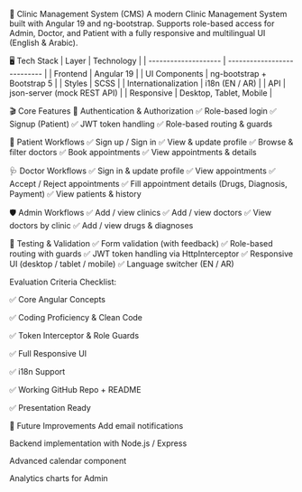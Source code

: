 🏥 Clinic Management System (CMS)
A modern Clinic Management System built with Angular 19 and ng-bootstrap.
Supports role-based access for Admin, Doctor, and Patient with a fully responsive and multilingual UI (English & Arabic).

🖥️ Tech Stack
| Layer                | Technology                  |
| -------------------- | --------------------------- |
| Frontend             | Angular 19                  |
| UI Components        | ng-bootstrap + Bootstrap 5  |
| Styles               | SCSS                        |
| Internationalization | i18n (EN / AR)              |
| API                  | json-server (mock REST API) |
| Responsive           | Desktop, Tablet, Mobile     |


🎬 Core Features
🔐 Authentication & Authorization
✅ Role-based login
✅ Signup (Patient)
✅ JWT token handling
✅ Role-based routing & guards

👤 Patient Workflows
✅ Sign up / Sign in
✅ View & update profile
✅ Browse & filter doctors
✅ Book appointments
✅ View appointments & details

🩺 Doctor Workflows
✅ Sign in & update profile
✅ View appointments
✅ Accept / Reject appointments
✅ Fill appointment details (Drugs, Diagnosis, Payment)
✅ View patients & history

🛡️ Admin Workflows
✅ Add / view clinics
✅ Add / view doctors
✅ View doctors by clinic
✅ Add / view drugs & diagnoses

🧪 Testing & Validation
✅ Form validation (with feedback)
✅ Role-based routing with guards
✅ JWT token handling via HttpInterceptor
✅ Responsive UI (desktop / tablet / mobile)
✅ Language switcher (EN / AR)


Evaluation Criteria Checklist:

✅ Core Angular Concepts

✅ Coding Proficiency & Clean Code

✅ Token Interceptor & Role Guards

✅ Full Responsive UI

✅ i18n Support

✅ Working GitHub Repo + README

✅ Presentation Ready

📌 Future Improvements
Add email notifications

Backend implementation with Node.js / Express

Advanced calendar component

Analytics charts for Admin

